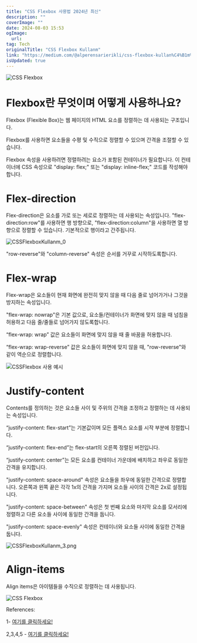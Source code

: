 ```yaml
---
title: "CSS Flexbox 사용법 2024년 최신"
description: ""
coverImage: ""
date: 2024-08-03 15:53
ogImage: 
  url: 
tag: Tech
originalTitle: "CSS Flexbox Kullanm"
link: "https://medium.com/@alperensarierikli/css-flexbox-kullan%C4%B1m%C4%B1-e6d284741b55"
isUpdated: true
---
```






![CSS Flexbox](/assets/img/CSSFlexboxKullanm_0.png)

# Flexbox란 무엇이며 어떻게 사용하나요?

Flexbox (Flexible Box)는 웹 페이지의 HTML 요소를 정렬하는 데 사용되는 구조입니다.

Flexbox를 사용하면 요소들을 수평 및 수직으로 정렬할 수 있으며 간격을 조절할 수 있습니다.

<div class="content-ad"></div>

Flexbox 속성을 사용하려면 정렬하려는 요소가 포함된 컨테이너가 필요합니다. 이 컨테이너에 CSS 속성으로 "display: flex;" 또는 "display: inline-flex;" 코드를 작성해야 합니다.

# Flex-direction

Flex-direction은 요소를 가로 또는 세로로 정렬하는 데 사용되는 속성입니다. "flex-direction:row"를 사용하면 행 방향으로, "flex-direction:column"을 사용하면 열 방향으로 정렬할 수 있습니다. 기본적으로 행이라고 간주됩니다.

![CSSFlexboxKullanm_0](/assets/img/CSSFlexboxKullanm_1.png)

<div class="content-ad"></div>

"row-reverse"와 "column-reverse" 속성은 순서를 거꾸로 시작하도록합니다.

# Flex-wrap

Flex-wrap은 요소들이 현재 화면에 완전히 맞지 않을 때 다음 줄로 넘어가거나 그것을 방지하는 속성입니다.

"flex-wrap: nowrap"은 기본 값으로, 요소들/컨테이너가 화면에 맞지 않을 때 넘침을 허용하고 다음 줄/줄들로 넘어가지 않도록합니다.

<div class="content-ad"></div>

“flex-wrap: wrap” 값은 요소들이 화면에 맞지 않을 때 줄 바꿈을 허용합니다.

“flex-wrap: wrap-reverse” 값은 요소들이 화면에 맞지 않을 때, "row-reverse"와 같이 역순으로 정렬합니다.

![CSSFlexbox 사용 예시](/assets/img/CSSFlexboxKullanm_2.png)

# Justify-content

<div class="content-ad"></div>

Contents를 정의하는 것은 요소들 사이 및 주위의 간격을 조정하고 정렬하는 데 사용되는 속성입니다.

“justify-content: flex-start”는 기본값이며 모든 플렉스 요소를 시작 부분에 정렬합니다.

“justify-content: flex-end”는 flex-start의 오른쪽 정렬된 버전입니다.

“justify-content: center”는 모든 요소를 컨테이너 가운데에 배치하고 좌우로 동일한 간격을 유지합니다.

<div class="content-ad"></div>

"justify-content: space-around" 속성은 요소들을 좌우에 동일한 간격으로 정렬합니다. 오른쪽과 왼쪽 끝은 각각 1x의 간격을 가지며 요소들 사이의 간격은 2x로 설정됩니다.

"justify-content: space-between" 속성은 첫 번째 요소와 마지막 요소를 모서리에 정렬하고 다른 요소들 사이에 동일한 간격을 둡니다.

"justify-content: space-evenly" 속성은 컨테이너와 요소들 사이에 동일한 간격을 둡니다.

![CSSFlexboxKullanm_3.png](/assets/img/CSSFlexboxKullanm_3.png)

<div class="content-ad"></div>

# Align-items

Align items은 아이템들을 수직으로 정렬하는 데 사용됩니다.

![CSS Flexbox](/assets/img/CSSFlexboxKullanm_4.png)

References:

<div class="content-ad"></div>

1- [여기를 클릭하세요!](https://community.kodular.io/t/flexbox-css-flexible-box-layout-module-for-kodular/132608)

2,3,4,5 - [여기를 클릭하세요!](https://byteiota.com/flexbox-conatiner/)
